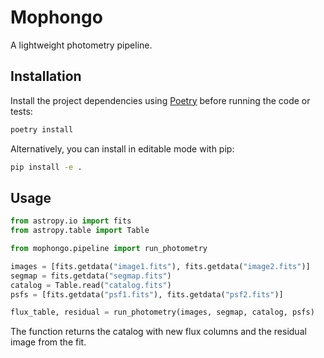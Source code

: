 # Mophongo

A lightweight photometry pipeline.

## Installation

Install the project dependencies using [Poetry](https://python-poetry.org/) before running the code or tests:

```bash
poetry install
```

Alternatively, you can install in editable mode with pip:

```bash
pip install -e .
```

## Usage

```python
from astropy.io import fits
from astropy.table import Table

from mophongo.pipeline import run_photometry

images = [fits.getdata("image1.fits"), fits.getdata("image2.fits")]
segmap = fits.getdata("segmap.fits")
catalog = Table.read("catalog.fits")
psfs = [fits.getdata("psf1.fits"), fits.getdata("psf2.fits")]

flux_table, residual = run_photometry(images, segmap, catalog, psfs)
```

The function returns the catalog with new flux columns and the residual image
from the fit.
